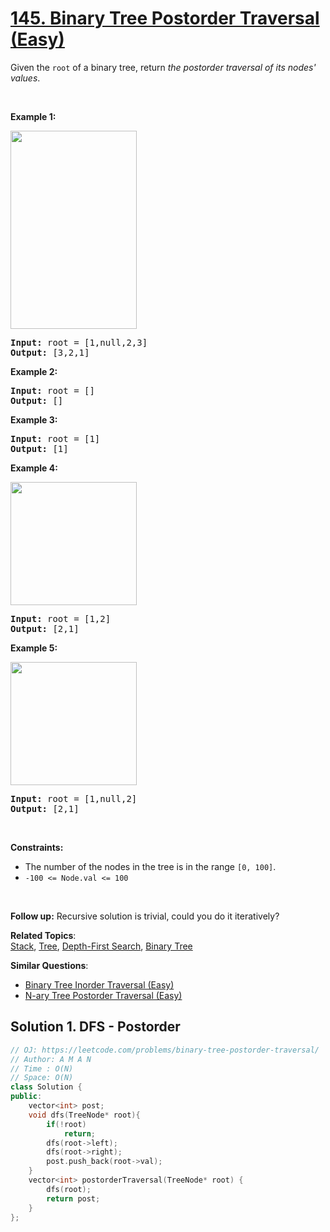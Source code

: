 # [145. Binary Tree Postorder Traversal (Easy)](https://leetcode.com/problems/binary-tree-postorder-traversal/)

<p>Given the <code>root</code> of a&nbsp;binary tree, return <em>the postorder traversal of its nodes' values</em>.</p>

<p>&nbsp;</p>
<p><strong>Example 1:</strong></p>
<img alt="" src="https://assets.leetcode.com/uploads/2020/08/28/pre1.jpg" style="width: 202px; height: 317px;">
<pre><strong>Input:</strong> root = [1,null,2,3]
<strong>Output:</strong> [3,2,1]
</pre>

<p><strong>Example 2:</strong></p>

<pre><strong>Input:</strong> root = []
<strong>Output:</strong> []
</pre>

<p><strong>Example 3:</strong></p>

<pre><strong>Input:</strong> root = [1]
<strong>Output:</strong> [1]
</pre>

<p><strong>Example 4:</strong></p>
<img alt="" src="https://assets.leetcode.com/uploads/2020/08/28/pre3.jpg" style="width: 202px; height: 197px;">
<pre><strong>Input:</strong> root = [1,2]
<strong>Output:</strong> [2,1]
</pre>

<p><strong>Example 5:</strong></p>
<img alt="" src="https://assets.leetcode.com/uploads/2020/08/28/pre2.jpg" style="width: 202px; height: 197px;">
<pre><strong>Input:</strong> root = [1,null,2]
<strong>Output:</strong> [2,1]
</pre>

<p>&nbsp;</p>
<p><strong>Constraints:</strong></p>

<ul>
	<li>The number of the nodes in the tree is in the range <code>[0, 100]</code>.</li>
	<li><code>-100 &lt;= Node.val &lt;= 100</code></li>
</ul>

<p>&nbsp;</p>
<strong>Follow up:</strong> Recursive solution is trivial, could you do it iteratively?

**Related Topics**:  
[Stack](https://leetcode.com/tag/stack/), [Tree](https://leetcode.com/tag/tree/), [Depth-First Search](https://leetcode.com/tag/depth-first-search/), [Binary Tree](https://leetcode.com/tag/binary-tree/)

**Similar Questions**:
* [Binary Tree Inorder Traversal (Easy)](https://leetcode.com/problems/binary-tree-inorder-traversal/)
* [N-ary Tree Postorder Traversal (Easy)](https://leetcode.com/problems/n-ary-tree-postorder-traversal/)

## Solution 1. DFS - Postorder
 
```cpp
// OJ: https://leetcode.com/problems/binary-tree-postorder-traversal/
// Author: A M A N
// Time : O(N)
// Space: O(N)
class Solution {
public:
    vector<int> post;
    void dfs(TreeNode* root){
        if(!root)
            return;
        dfs(root->left);
        dfs(root->right);
        post.push_back(root->val);
    }
    vector<int> postorderTraversal(TreeNode* root) {
        dfs(root);
        return post;
    }
};
```